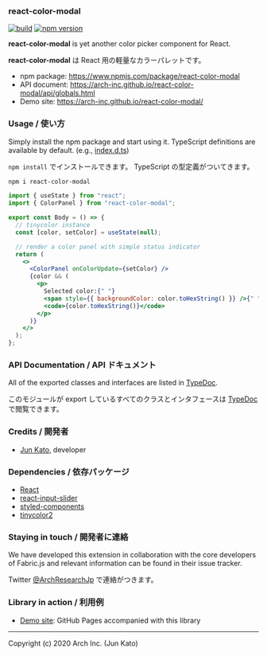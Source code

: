 ### react-color-modal

[![build](https://github.com/arch-inc/react-color-modal/workflows/npm-publish/badge.svg)](https://github.com/arch-inc/react-color-modal/actions?query=workflow%3Anpm-publish)
[![npm version](https://img.shields.io/npm/v/react-color-modal)](https://www.npmjs.com/package/react-color-modal)

**react-color-modal** is yet another color picker component for React.

**react-color-modal** は React 用の軽量なカラーパレットです。

- npm package: https://www.npmjs.com/package/react-color-modal
- API document: https://arch-inc.github.io/react-color-modal/api/globals.html
- Demo site: https://arch-inc.github.io/react-color-modal/

### Usage / 使い方

Simply install the npm package and start using it. TypeScript definitions are available by default. (e.g., [index.d.ts](https://cdn.jsdelivr.net/npm/react-color-modal@latest/dist/index.d.ts))

`npm install` でインストールできます。 TypeScript の型定義がついてきます。

```sh
npm i react-color-modal
```

```jsx
import { useState } from "react";
import { ColorPanel } from "react-color-modal";

export const Body = () => {
  // tinycolor instance
  const [color, setColor] = useState(null);

  // render a color panel with simple status indicator
  return (
    <>
      <ColorPanel onColorUpdate={setColor} />
      {color && (
        <p>
          Selected color:{" "}
          <span style={{ backgroundColor: color.toHexString() }} />{" "}
          <code>{color.toHexString()}</code>
        </p>
      )}
    </>
  );
};
```

### API Documentation / API ドキュメント

All of the exported classes and interfaces are listed in [TypeDoc](https://arch-inc.github.io/react-color-modal/api/globals.html).

このモジュールが export しているすべてのクラスとインタフェースは [TypeDoc](https://arch-inc.github.io/react-color-modal/api/globals.html) で閲覧できます。

### Credits / 開発者

- [Jun Kato](https://junkato.jp), developer

### Dependencies / 依存パッケージ

- [React](https://reactjs.org)
- [react-input-slider](https://github.com/arch-inc/react-input-slider)
- [styled-components](https://styled-components.com)
- [tinycolor2](http://bgrins.github.io/TinyColor)

### Staying in touch / 開発者に連絡

We have developed this extension in collaboration with the core developers of Fabric.js and relevant information can be found in their issue tracker.

Twitter [@ArchResearchJp](https://twitter.com/ArchResearchJp) で連絡がつきます。

### Library in action / 利用例

- [Demo site](https://arch-inc.github.io/react-color-modal/): GitHub Pages accompanied with this library

---

Copyright (c) 2020 Arch Inc. (Jun Kato)
